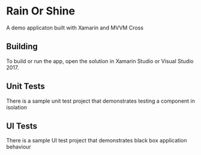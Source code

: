 
# Rain Or Shine

A demo applicaton built with Xamarin and MVVM Cross

## Building

To build or run the app, open the solution in Xamarin Studio or Visual Studio 2017.

## Unit Tests

There is a sample unit test project that demonstrates testing a component in isolation

## UI Tests

There is a sample UI test project that demonstrates black box application behaviour